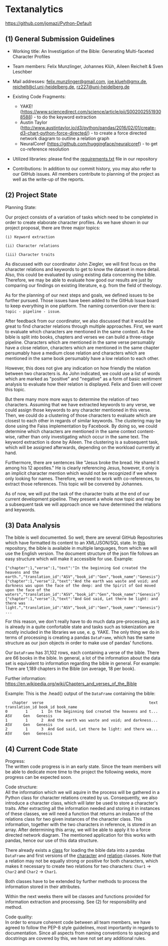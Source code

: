 # Textanalytics

https://github.com/jomazi/Python-Default

## (1) General Submission Guidelines

* Working title: An Investigation of the Bible: Generating Multi-faceted Character Profiles

* Team members: Felix Munzlinger, Johannes Klüh, Aileen Reichelt & Sven Leschber

* Mail addresses: felix.munzlinger@gmail.com, joe.klueh@gmx.de, reichelt@cl.uni-heidelberg.de, rz227@uni-heidelberg.de

* Existing Code Fragments:
	* YAKE! (https://www.sciencedirect.com/science/article/pii/S0020025519308588) - to do the keyword extraction
	* Austin Taylor (http://www.austintaylor.io/d3/python/pandas/2016/02/01/create-d3-chart-python-force-directed/) - to create a force directed network diagram to outline a relation graph
	* NeuralCoref (https://github.com/huggingface/neuralcoref) - to get co-reference resolution

* Utilized libraries: please find the [requirements.txt](https://github.com/SvenElyes/Textanalytics/blob/main/requirements.txt) file in our repository

* Contributions: In addition to our commit history, you may also refer to our GitHub issues. All members contribute to planning of the project as well as the write-up of the reports.

## (2) Project State

Planning State: 

Our project consists of a variation of tasks which need to be completed in order to create elaborate character profiles. As we have shown in our project proposal, there are three major topics:

	(i) Keyword extraction
	
	(ii) Character relations
	
	(iii) Character traits
	
As discussed with our coordinator John Ziegler, we will first focus on the character relations and keywords to get to know the dataset in more detail. Also, this could be evaluated by using existing data concerning the bible. Therefore, we may be able to evaluate how good our results are just by comparing our findings on existing literature, e.g. from the field of theology.

As for the planning of our next steps and goals, we defined issues to be further pursued. Those issues have been added to the GitHub Issue board to keep everything in one platform. The naming convention over there is: `topic - pipeline - issue`.

After feedback from our coordinator, we also discussed that it would be great to find character relations through multiple approaches. First, we want to evaluate which characters are mentioned in the same context. As the bible is split into books, chapters and verses we can build a three-stage pipeline. Characters which are mentioned in the same verse persumably have a close relation, characters which are mentioned in the same chapter persumably have a medium close relation and characters which are mentioned in the same book persumably have a low relation to each other. 

However, this does not give any indication on how friendly the relation between two characters is. As John indicated, we could use a list of words which are marked as "positive" and "negative" as a form of basic sentiment analysis to evaluate how their relation is displayed. Felix and Sven will cover this topic. 

But there many more more ways to determine the relation of two characters. Assuming that we have extracted keywords to any verse, we could assign those keywords to any character mentioned in this verse. Then, we could do a clustering of those characters to evaluate which are closest to each other in regards of similar keywords. The clustering may be done using the Faiss implementation by Facebook. By doing so, we could determine which characters are mentioned in the same context content-wise, rather than only investigating which occur in the same text. The keyword extraction is done by Aileen. The clustering is a subsequent task, which will be assigned afterwards, depending on the workload currently at hand.

Furthermore, there are sentences like "Jesus broke the bread. He shared it among his 12 apostles." He is clearly referencing Jesus, however, it only is an implicit character mention which would not be recognized if we where only looking for names. Therefore, we need to work with co-references, to extract those references. This topic will be convered by Johannes. 

As of now, we will put the task of the character traits at the end of our current development pipeline. They present a whole now topic and may be a subsequent task we will approach once we have determined the relations and keywords. 

## (3) Data Analysis

The bible is well documented. So well, there are several GitHub Repositories which have formatted its content to an XML/JSON/SQL state. In [this](https://github.com/bibleapi/bibleapi-bibles-json) repository, the bible is available in multiple languages, from which we will use the English version. The document structure of the json file follows an easy structure which will make it accessible for use. Example: 

```shell
{"chapter":1,"verse":1,"text":"In the beginning God created the heavens and the earth.","translation_id":"ASV","book_id":"Gen","book_name":"Genesis"}
{"chapter":1,"verse":2,"text":"And the earth was waste and void; and darkness was upon the face of the deep: and the Spirit of God moved upon the face of the waters","translation_id":"ASV","book_id":"Gen","book_name":"Genesis"}
{"chapter":1,"verse":3,"text":"And God said, Let there be light: and there was light.","translation_id":"ASV","book_id":"Gen","book_name":"Genesis"}
...
```				
For this reason, we don't really have to do much data pre-processing, as it is already in a quite confortable state and tasks such as tokenization are mostly included in the libraries we use, e. g. YAKE. The only thing we do in terms of processing
is creating a pandas `DataFrame`, which has the same structure as our json objects in order to make use of pandas' functions.

Our `DataFrame` has 31,102 rows, each containing a verse of the bible. There are 66 books in the bible. In general, a lot of the information about the data set is equivalent to information regarding the bible in general. For example: There are  1,189 chapters in the Bible (on average, 18 per book).

Further information: https://en.wikipedia.org/wiki/Chapters_and_verses_of_the_Bible
 
Example:
This is the .head() output of the `DataFrame` containing the bible:
```shell
   chapter  verse                                               text translation_id book_id book_name
0        1      1  In the beginning God created the heavens and t...            ASV     Gen   Genesis
1        1      2  And the earth was waste and void; and darkness...            ASV     Gen   Genesis
2        1      3  And God said, Let there be light: and there wa...            ASV     Gen   Genesis
```
## (4) Current Code State

Progress:  
The written code progress is in an early state. Since the team members will be able to dedicate more time to the project the following weeks, more progress can be expected soon.  

Code structure:  
All the information which we will aquire in the process will be gathered in a Python class for character relations created by us. Consequently, we also introduce a character class, which will later be used to store a character's traits. After extracting all the information needed and storing it in instances of these classes, we will need a function that returns an instance of the relations class for two given instances of the character class. This information, together with the two characters in reference, is stored in an array. After determining this array, we will be able to apply it to a force directed network diagram. The mentioned application for this works with pandas, hence our use of this data structure.

There already exists a [class](https://github.com/SvenElyes/Textanalytics/blob/main/src/dataloader.py) for loading the bible data into a pandas `DataFrame` and first versions of the [character](https://github.com/SvenElyes/Textanalytics/blob/main/data/character.py) and [relation](https://github.com/SvenElyes/Textanalytics/blob/main/data/relation.py) classes. Note that a relation may not be equally strong or positive for both characters, which makes it necessary to create two relations for two characters: `Char1` &rarr; `Char2` and `Char2` &rarr; `Char1`.

Both classes have to be extended by further methods to process the information stored in their attributes.

Within the next weeks there will be classes and functions provided for information extraction and processing. See (2) for responsibility and method.

Code quality:  
In order to ensure coherent code between all team members, we have agreed to follow the PEP-8 style guidelines, most importantly in regards to documentation. Since all aspects from naming conventions to spacing and docstrings are covered by this, we have not set any additional rules.